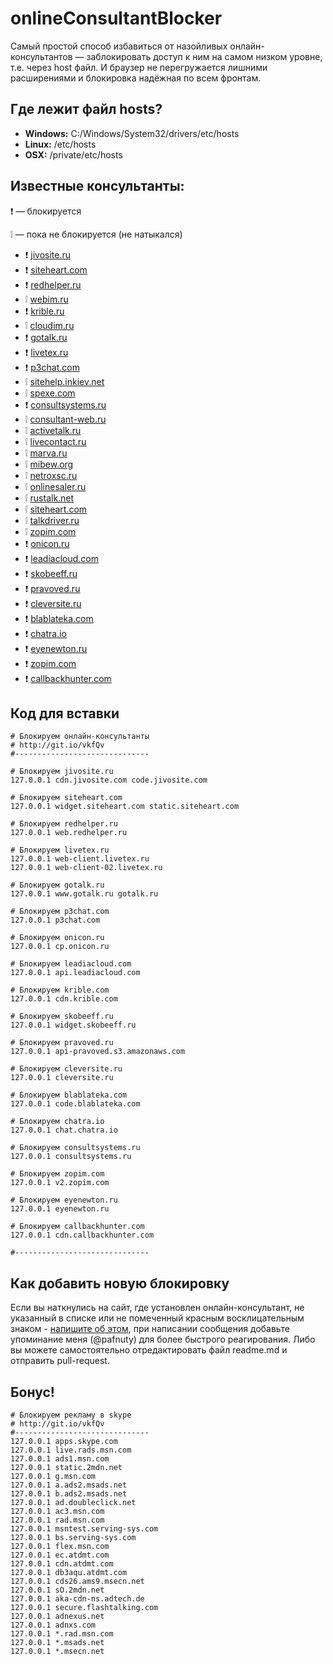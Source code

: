 # onlineConsultantBlocker

Самый простой способ избавиться от назойливых онлайн-консультантов — заблокировать доступ к ним на самом низком уровне, т.е. через host файл. И браузер не перегружается лишними расширениями и блокировка надёжная по всем фронтам.

## Где лежит файл hosts?

- **Windows:** C:/Windows/System32/drivers/etc/hosts
- **Linux:** /etc/hosts
- **OSX:** /private/etc/hosts

## Известные консультанты:
:exclamation: — блокируется

:grey_exclamation: — пока не блокируется (не натыкался)

- :exclamation: [jivosite.ru](http://jivosite.ru)
- :exclamation: [siteheart.com](http://siteheart.com)
- :exclamation: [redhelper.ru](http://redhelper.ru)
- :grey_exclamation: [webim.ru](http://webim.ru)
- :exclamation: [krible.ru](http://krible.ru)
- :grey_exclamation: [cloudim.ru](http://cloudim.ru)
- :exclamation: [gotalk.ru](http://gotalk.ru)
- :exclamation: [livetex.ru](http://livetex.ru)
- :exclamation: [p3chat.com](http://p3chat.com)
- :grey_exclamation: [sitehelp.inkiev.net](http://sitehelp.inkiev.net)
- :grey_exclamation: [spexe.com](http://spexe.com)
- :exclamation: [consultsystems.ru](http://consultsystems.ru)
- :grey_exclamation: [consultant-web.ru](http://consultant-web.ru)
- :grey_exclamation: [activetalk.ru](http://activetalk.ru)
- :grey_exclamation: [livecontact.ru](http://livecontact.ru)
- :grey_exclamation: [marva.ru](http://marva.ru)
- :grey_exclamation: [mibew.org](http://mibew.org)
- :grey_exclamation: [netroxsc.ru](http://netroxsc.ru)
- :grey_exclamation: [onlinesaler.ru](http://onlinesaler.ru)
- :grey_exclamation: [rustalk.net](http://rustalk.net)
- :grey_exclamation: [siteheart.com](http://siteheart.com)
- :grey_exclamation: [talkdriver.ru](http://talkdriver.ru)
- :grey_exclamation: [zopim.com](http://zopim.com)
- :exclamation: [onicon.ru](http://onicon.ru/)
- :exclamation: [leadiacloud.com](http://leadiacloud.com/)
- :exclamation: [skobeeff.ru](http://skobeeff.ru/)
- :exclamation: [pravoved.ru](https://pravoved.ru/)
- :exclamation: [cleversite.ru](http://cleversite.ru/)
- :exclamation: [blablateka.com](http://blablateka.com/)
- :exclamation: [chatra.io](http://chatra.io/)
- :exclamation: [eyenewton.ru](http://eyenewton.ru/)
- :exclamation: [zopim.com](http://zopim.com/)
- :exclamation: [callbackhunter.com](http://callbackhunter.com/)

   
## Код для вставки 
```
# Блокируем онлайн-консультанты
# http://git.io/vkfQv
#------------------------------

# Блокируем jivosite.ru
127.0.0.1 cdn.jivosite.com code.jivosite.com

# Блокируем siteheart.com
127.0.0.1 widget.siteheart.com static.siteheart.com

# Блокируем redhelper.ru
127.0.0.1 web.redhelper.ru

# Блокируем livetex.ru
127.0.0.1 web-client.livetex.ru
127.0.0.1 web-client-02.livetex.ru

# Блокируем gotalk.ru
127.0.0.1 www.gotalk.ru gotalk.ru

# Блокируем p3chat.com
127.0.0.1 p3chat.com

# Блокируем onicon.ru
127.0.0.1 cp.onicon.ru

# Блокируем leadiacloud.com
127.0.0.1 api.leadiacloud.com

# Блокируем krible.com
127.0.0.1 cdn.krible.com

# Блокируем skobeeff.ru
127.0.0.1 widget.skobeeff.ru

# Блокируем pravoved.ru
127.0.0.1 api-pravoved.s3.amazonaws.com

# Блокируем cleversite.ru
127.0.0.1 cleversite.ru

# Блокируем blablateka.com
127.0.0.1 code.blablateka.com

# Блокируем chatra.io
127.0.0.1 chat.chatra.io

# Блокируем consultsystems.ru
127.0.0.1 consultsystems.ru

# Блокируем zopim.com
127.0.0.1 v2.zopim.com

# Блокируем eyenewton.ru
127.0.0.1 eyenewton.ru

# Блокируем callbackhunter.com
127.0.0.1 cdn.callbackhunter.com

#------------------------------
```

## Как добавить новую блокировку
Если вы наткнулись на сайт, где установлен онлайн-консультант, не указанный в списке или не помеченный красным восклицательным знаком - [напишите об этом](https://github.com/pafnuty/onlineConsultantBlocker/issues), при написании сообщения добавьте упоминание меня (@pafnuty) для более быстрого реагирования.
Либо вы можете самостоятельно отредактировать файл readme.md и отправить pull-request.

## Бонус!

```
# Блокируем рекламу в skype
# http://git.io/vkfQv
#------------------------------
127.0.0.1 apps.skype.com
127.0.0.1 live.rads.msn.com
127.0.0.1 ads1.msn.com
127.0.0.1 static.2mdn.net
127.0.0.1 g.msn.com
127.0.0.1 a.ads2.msads.net
127.0.0.1 b.ads2.msads.net
127.0.0.1 ad.doubleclick.net
127.0.0.1 ac3.msn.com
127.0.0.1 rad.msn.com
127.0.0.1 msntest.serving-sys.com
127.0.0.1 bs.serving-sys.com
127.0.0.1 flex.msn.com
127.0.0.1 ec.atdmt.com
127.0.0.1 cdn.atdmt.com
127.0.0.1 db3aqu.atdmt.com
127.0.0.1 cds26.ams9.msecn.net
127.0.0.1 sO.2mdn.net
127.0.0.1 aka-cdn-ns.adtech.de
127.0.0.1 secure.flashtalking.com
127.0.0.1 adnexus.net
127.0.0.1 adnxs.com
127.0.0.1 *.rad.msn.com
127.0.0.1 *.msads.net
127.0.0.1 *.msecn.net
```


